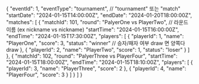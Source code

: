 {
  "eventId": 1,
  "eventType": "tournament",         // "tournament" 또는 "match"
  "startDate": "2024-01-15T14:00:00Z",
  "endDate": "2024-01-20T18:00:00Z",
  "matches": [
    {
      "matchId": 101,
      "round": "PalyerOne vs PlayerTwo",     // 라운드 이름 (ex nickname vs nickname)
      "startTime": "2024-01-15T16:00:00Z",
      "endTime": "2024-01-15T17:30:00Z",
      "players": [
        {
          "playerId": 1,
          "name": "PlayerOne",
          "score": 3,
          "status": "winner"         // 승자/패자 여부 draw 면 양쪽다 draw
        },
        {
          "playerId": 2,
          "name": "PlayerTwo",
          "score": 1,
          "status": "loser"
        }
      ]
    },
    {
      "matchId": 102,
      "round": "PalyerThree vs PlayerFour",
      "startTime": "2024-01-15T18:00:00Z",
      "endTime": "2024-01-15T18:10:00Z",
      "players": [
        {
          "playerId": 3,
          "name": "PlayerThree",
          "score": 2
        },
        {
          "playerId": 4,
          "name": "PlayerFour",
          "score": 3
        }
      ]
    }
  ]
}
